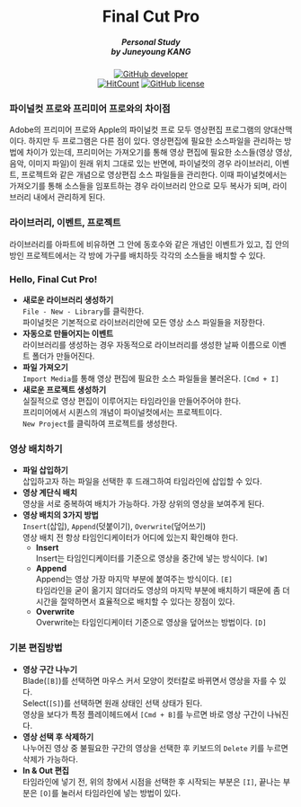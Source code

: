 <h1 align="center">Final Cut Pro</h1>
<h5 align="center">Personal Study<br>by Juneyoung KANG</h5>

[<p align = "center">
![GitHub developer](https://img.shields.io/badge/Developer-Juneyoung%20Kang-blue.svg?longCache=true&style=flat-square)](https://github.com/Juneyoung-Kang)<br>[![HitCount](http://hits.dwyl.io/Juneyoung-Kang/final-cut-pro.svg)](http://hits.dwyl.io/Juneyoung-Kang/final-cut-pro) [![GitHub license](https://img.shields.io/github/license/Juneyoung-Kang/final-cut-pro.svg?longCache=true&style=flat-square)](https://github.com/Juneyoung-Kang/final-cut-pro/blob/master/LICENSE)

### 파이널컷 프로와 프리미어 프로와의 차이점 
Adobe의 프리미어 프로와 Apple의 파이널컷 프로 모두 영상편집 프로그램의 양대산맥이다. 하지만 두 프로그램은 다른 점이 있다. 영상편집에 필요한 소스파일을 관리하는 방법에 차이가 있는데, 프리미어는 가져오기를 통해 영상 편집에 필요한 소스들(영상 영상, 음악, 이미지 파일)이 원래 위치 그대로 있는 반면에, 파이널컷의 경우 라이브러리, 이벤트, 프로젝트와 같은 개념으로 영상편집 소스 파일들을 관리한다. 이때 파이널컷에서는 가져오기를 통해 소스들을 임포트하는 경우 라이브러리 안으로 모두 복사가 되며, 라이브러리 내에서 관리하게 된다. 

### 라이브러리, 이벤트, 프로젝트
라이브러리를 아파트에 비유하면 그 안에 동호수와 같은 개념인 이벤트가 있고, 집 안의 방인 프로젝트에서는 각 방에 가구를 배치하듯 각각의 소스들을 배치할 수 있다.

### Hello, Final Cut Pro!
- **새로운 라이브러리 생성하기**  
`File - New - Library`를 클릭한다.  
파이널컷은 기본적으로 라이브러리안에 모든 영상 소스 파일들을 저장한다.
- **자동으로 만들어지는 이벤트**  
라이브러리를 생성하는 경우 자동적으로 라이브러리를 생성한 날짜 이름으로 이벤트 폴더가 만들어진다. 
- **파일 가져오기**  
`Import Media`를 통해 영상 편집에 필요한 소스 파일들을 불러온다. `[Cmd + I]`
- **새로운 프로젝트 생성하기**  
실질적으로 영상 편집이 이루어지는 타임라인을 만들어주어야 한다.  
프리미어에서 시퀸스의 개념이 파이널컷에서는 프로젝트이다.  
`New Project`를 클릭하여 프로젝트를 생성한다.

### 영상 배치하기
- **파일 삽입하기**  
삽입하고자 하는 파일을 선택한 후 드래그하여 타임라인에 삽입할 수 있다. 
- **영상 계단식 배치**  
영상을 서로 중복하여 배치가 가능하다. 가장 상위의 영상을 보여주게 된다.
- **영상 배치의 3가지 방법**  
`Insert`(삽입), `Append`(덧붙이기), `Overwrite`(덮어쓰기)  
영상 배치 전 항상 타임인디케이터가 어디에 있는지 확인해야 한다.    
    - **Insert**  
Insert는 타임인디케이터를 기준으로 영상을 중간에 넣는 방식이다. `[W]`
    - **Append**  
Append는 영상 가장 마지막 부분에 붙여주는 방식이다. `[E]`  
타임라인을 굳이 옮기지 않더라도 영상의 마지막 부분에 배치하기 때문에 좀 더 시간을 절약하면서 효율적으로 배치할 수 있다는 장점이 있다.
    - **Overwrite**  
Overwrite는 타임인디케이터 기준으로 영상을 덮어쓰는 방법이다. `[D]`

### 기본 편집방법
- **영상 구간 나누기**  
Blade(`[B]`)를 선택하면 마우스 커서 모양이 컷터칼로 바뀌면서 영상을 자를 수 있다.  
Select(`[S]`)를 선택하면 원래 상태인 선택 상태가 된다.  
영상을 보다가 특정 플레이헤드에서 `[Cmd + B]`를 누르면 바로 영상 구간이 나눠진다.
- **영상 선택 후 삭제하기**  
나누어진 영상 중 불필요한 구간의 영상을 선택한 후 키보드의 `Delete` 키를 누르면 삭제가 가능하다.
- **In & Out 편집**  
타임라인에 넣기 전, 위의 창에서 시점을 선택한 후 시작되는 부분은 `[I]`, 끝나는 부분은 `[O]`를 눌러서 타임라인에 넣는 방법이 있다.